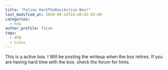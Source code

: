 ```yaml
---
title: "Feline HackTheBox(Active Box)"
last_modified_at: 2020-09-14T14:40:02-05:00
categories:
  - htb
author_profile: false
tags:
  - HTB
  - Linux
---
```


This is a active box. I Will be posting the writeup when the box retires. If you are having hard time with the box, check the forum for hints.
